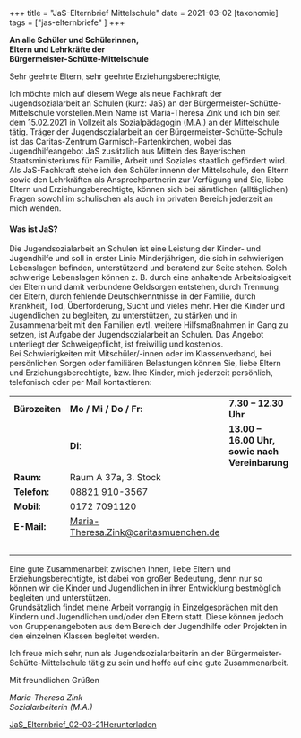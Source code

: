 +++
title = "JaS-Elternbrief Mittelschule"
date = 2021-03-02
[taxonomie]
tags = ["jas-elternbriefe" ]
+++

**An alle Schüler und Schülerinnen,**  
**Eltern und Lehrkräfte der**  
**Bürgermeister-Schütte-Mittelschule**

Sehr geehrte Eltern, sehr geehrte Erziehungsberechtigte,

Ich möchte mich auf diesem Wege als neue Fachkraft der Jugendsozialarbeit an Schulen (kurz: JaS) an der Bürgermeister-Schütte-Mittelschule vorstellen.Mein Name ist Maria-Theresa Zink und ich bin seit dem 15.02.2021 in Vollzeit als Sozialpädagogin (M.A.) an der Mittelschule tätig. Träger der Jugendsozialarbeit an der Bürgermeister-Schütte-Schule ist das Caritas-Zentrum Garmisch-Partenkirchen, wobei das Jugendhilfeangebot JaS zusätzlich aus Mitteln des Bayerischen Staatsministeriums für Familie, Arbeit und Soziales staatlich gefördert wird. Als JaS-Fachkraft stehe ich den Schüler:innenn der Mittelschule, den Eltern sowie den Lehrkräften als Ansprechpartnerin zur Verfügung und Sie, liebe Eltern und Erziehungsberechtigte, können sich bei sämtlichen (alltäglichen) Fragen sowohl im schulischen als auch im privaten Bereich jederzeit an mich wenden.

#### Was ist JaS?

Die Jugendsozialarbeit an Schulen ist eine Leistung der Kinder- und Jugendhilfe und soll in erster Linie Minderjährigen, die sich in schwierigen Lebenslagen befinden, unterstützend und beratend zur Seite stehen. Solch schwierige Lebenslagen können z. B. durch eine anhaltende Arbeitslosigkeit der Eltern und damit verbundene Geldsorgen entstehen, durch Trennung der Eltern, durch fehlende Deutschkenntnisse in der Familie, durch Krankheit, Tod, Überforderung, Sucht und vieles mehr. Hier die Kinder und Jugendlichen zu begleiten, zu unterstützen, zu stärken und in Zusammenarbeit mit den Familien evtl. weitere Hilfsmaßnahmen in Gang zu setzen, ist Aufgabe der Jugendsozialarbeit an Schulen. Das Angebot unterliegt der Schweigepflicht, ist freiwillig und kostenlos.  
Bei Schwierigkeiten mit Mitschüler/-innen oder im Klassenverband, bei persönlichen Sorgen oder familiären Belastungen können Sie, liebe Eltern und Erziehungsberechtigte, bzw. Ihre Kinder, mich jederzeit persönlich, telefonisch oder per Mail kontaktieren:

<table><tbody><tr><td><strong>Bürozeiten</strong></td><td><strong>Mo / Mi / Do / Fr:</strong></td><td><strong>7.30 – 12.30 Uhr</strong></td></tr><tr><td>&nbsp;</td><td><strong>Di</strong>:</td><td><strong>13.00 – 16.00 Uhr, sowie nach Vereinbarung</strong></td></tr><tr><td><strong>Raum:</strong></td><td>Raum A 37a, 3. Stock</td><td>&nbsp;</td></tr><tr><td><strong>Telefon:</strong></td><td>08821 910-3567</td><td>&nbsp;</td></tr><tr><td><strong>Mobil:</strong></td><td>0172 7091120</td><td>&nbsp;</td></tr><tr><td><strong>E-Mail:</strong></td><td><a href="maito:Maria-Theresa.Zink@caritasmuenchen.de">Maria-Theresa.Zink@caritasmuenchen.de</a></td></tr><tr><td>&nbsp;</td><td>&nbsp;</td><td>&nbsp;</td></tr></tbody></table>

Eine gute Zusammenarbeit zwischen Ihnen, liebe Eltern und Erziehungsberechtigte, ist dabei von großer Bedeutung, denn nur so können wir die Kinder und Jugendlichen in ihrer Entwicklung bestmöglich begleiten und unterstützen.  
Grundsätzlich findet meine Arbeit vorrangig in Einzelgesprächen mit den Kindern und Jugendlichen und/oder den Eltern statt. Diese können jedoch von Gruppenangeboten aus dem Bereich der Jugendhilfe oder Projekten in den einzelnen Klassen begleitet werden.

Ich freue mich sehr, nun als Jugendsozialarbeiterin an der Bürgermeister-Schütte-Mittelschule tätig zu sein und hoffe auf eine gute Zusammenarbeit.

Mit freundlichen Grüßen

_Maria-Theresa Zink_  
_Sozialarbeiterin (M.A.)_

[JaS\_Elternbrief\_02-03-21](https://volksschule-partenkirchen.de/wp-content/uploads/2021/03/JaS_Elternbrief_02-03-21.pdf)[Herunterladen](https://volksschule-partenkirchen.de/wp-content/uploads/2021/03/JaS_Elternbrief_02-03-21.pdf)
